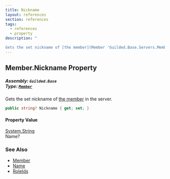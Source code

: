 ```yaml
---
title: Nickname
layout: references
section: references
tags:
  - references
  - property
description: "

Gets the set nickname of [the member](Member 'Guilded.Base.Servers.Member') in the server."
---
```


## Member.Nickname Property
##### **Assembly:** `Guilded.Base`<br/>**Type:** [`Member`](Member 'Guilded.Base.Servers.Member')

Gets the set nickname of [the member](Member 'Guilded.Base.Servers.Member') in the server.

```csharp
public string? Nickname { get; set; }
```

#### Property Value
[System.String](https://docs.microsoft.com/en-us/dotnet/api/System.String 'System.String')  
Name?

### See Also
- [Member](Member 'Guilded.Base.Servers.Member')
- [Name](MemberSummary_T_.Name 'Guilded.Base.Servers.MemberSummary<T>.Name')
- [RoleIds](MemberSummary_T_.RoleIds 'Guilded.Base.Servers.MemberSummary<T>.RoleIds')